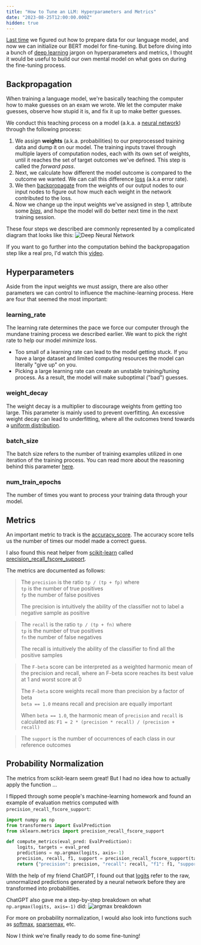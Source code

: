 ```yaml
---
title: "How to Tune an LLM: Hyperparameters and Metrics"
date: "2023-08-25T12:00:00.000Z"
hidden: true
---
```


[Last time](https://michaelhly.com/posts/tune-llm-one) we figured out how to prepare data for our language model, and now we can initialize our BERT model for fine-tuning. But before diving into a bunch of [deep learning](https://en.wikipedia.org/wiki/Deep_learning) jargon on hyperparameters and metrics, I thought it would be useful to build our own mental model on what goes on during the fine-tuning process.

## Backpropagation

When training a language model, we're basically teaching the computer how to make guesses on an exam we wrote. We let the computer make guesses, observe how stupid it is, and fix it up to make better guesses.

We conduct this teaching process on a model (a.k.a. a [neural network](https://en.wikipedia.org/wiki/Neural_network)) through the following process:

1. We assign **weights** (a.k.a. probabilities) to our preprocessed training data and dump it on our model. The training inputs travel through multiple layers of computation nodes, each with its own set of weights, until it reaches the set of target outcomes we've defined. This step is called the _forward pass_.
2. Next, we calculate how different the model outcome is compared to the outcome we wanted. We can call this difference [loss](https://en.wikipedia.org/wiki/Loss_function) (a.k.a error rate).
3. We then [backpropagate](https://en.wikipedia.org/wiki/Backpropagation) from the weights of our output nodes to our input nodes to figure out how much each weight in the network contributed to the loss.
4. Now we change up the input weights we've assigned in step 1, attribute some [_bias_](https://en.wikipedia.org/wiki/Algorithmic_bias), and hope the model will do better next time in the next training session.

These four steps we described are commonly represented by a complicated diagram that looks like this:
![Deep Neural Network](https://michaelhly.github.io/assets/tune-llm-two/deep-neural-network.png)

If you want to go further into the computation behind the backpropagation step like a real pro, I'd watch this [video](https://youtu.be/q8SA3rM6ckI?si=o8JCEpnUNlCudNn-).

## Hyperparameters

Aside from the input weights we must assign, there are also other parameters we can control to influence the machine-learning process. Here are four that seemed the most important:

### learning_rate

The learning rate determines the pace we force our computer through the mundane training process we described earlier. We want to pick the right rate to help our model _minimize_ loss.

- Too small of a learning rate can lead to the model getting stuck. If you have a large dataset and limited computing resources the model can literally "give up" on you.
- Picking a large learning rate can create an unstable training/tuning process. As a result, the model will make suboptimal ("bad") guesses.

### weight_decay

The weight decay is a multiplier to discourage weights from getting too large. This parameter is mainly used to prevent overfitting. An excessive weight decay can lead to underfitting, where all the outcomes trend towards a [uniform distribution](https://en.wikipedia.org/wiki/Continuous_uniform_distribution).

### batch_size

The batch size refers to the number of training examples utilized in one iteration of the training process. You can read more about the reasoning behind this parameter [here](https://arxiv.org/pdf/1502.03167.pdf).

### num_train_epochs

The number of times you want to process your training data through your model.

## Metrics

An important metric to track is the [accuracy_score](https://scikit-learn.org/stable/modules/model_evaluation.html#accuracy-score). The accuracy score tells us the number of times our model made a correct guess.

I also found this neat helper from [scikit-learn](https://scikit-learn.org/stable/index.html) called [precision_recall_fscore_support](https://scikit-learn.org/stable/modules/generated/sklearn.metrics.precision_recall_fscore_support.html#sklearn-metrics-precision-recall-fscore-support).

The metrics are documented as follows:

> The `precision` is the ratio `tp / (tp + fp)` where\
> `tp` is the number of true positives\
> `fp` the number of false positives
>
> The precision is intuitively the ability of the classifier not to label a negative sample as positive

> The `recall` is the ratio `tp / (tp + fn)` where\
> `tp` is the number of true positives\
> `fn` the number of false negatives
>
> The recall is intuitively the ability of the classifier to find all the positive samples

> The `F-beta` score can be interpreted as a weighted harmonic mean of the precision and recall,
> where an F-beta score reaches its best value at 1 and worst score at 0
>
> The `F-beta` score weights recall more than precision by a factor of beta\
> `beta == 1.0` means recall and precision are equally important
>
> When `beta == 1.0`, the harmonic mean of `precision` and `recall` is calculated as: `F1 = 2 * (precision * recall) / (precision + recall)`

> The `support` is the number of occurrences of each class in our reference outcomes

## Probability Normalization

The metrics from scikit-learn seem great! But I had no idea how to actually apply the function ...

I flipped through some people's machine-learning homework and found an example of evaluation metrics computed with `precision_recall_fscore_support`:

```python
import numpy as np
from transformers import EvalPrediction
from sklearn.metrics import precision_recall_fscore_support

def compute_metrics(eval_pred: EvalPrediction):
    logits, targets = eval_pred
    predictions = np.argmax(logits, axis=-1)
    precision, recall, f1, support = precision_recall_fscore_support(targets, predictions)
    return {"precision": precision, "recall": recall, "f1": f1, "support": support}
```

With the help of my friend ChatGPT, I found out that [logits](https://en.wikipedia.org/wiki/Logit) refer to the raw, unnormalized predictions generated by a neural network before they are transformed into probabilities.

ChatGPT also gave me a step-by-step breakdown on what `np.argmax(logits, axis=-1)` did:
![argmax breakdown](https://michaelhly.github.io/assets/tune-llm-two/argmax-breakdown.png)

For more on probability normalization, I would also look into functions such as [softmax](https://en.wikipedia.org/wiki/Softmax_function), [sparsemax](https://arxiv.org/pdf/1602.02068.pdf), etc.

Now I think we're finally ready to do some fine-tuning!
